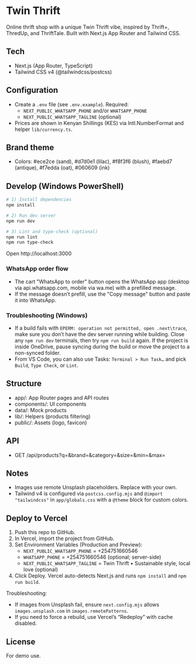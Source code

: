# Twin Thrift

Online thrift shop with a unique Twin Thrift vibe, inspired by Thrift+, ThredUp, and ThriftTale. Built with Next.js App Router and Tailwind CSS.

## Tech
- Next.js (App Router, TypeScript)
- Tailwind CSS v4 (@tailwindcss/postcss)

## Configuration
- Create a `.env` file (see `.env.example`). Required:
	- `NEXT_PUBLIC_WHATSAPP_PHONE` and/or `WHATSAPP_PHONE`
	- `NEXT_PUBLIC_WHATSAPP_TAGLINE` (optional)
- Prices are shown in Kenyan Shillings (KES) via Intl.NumberFormat and helper `lib/currency.ts`.

## Brand theme
- Colors: #ece2ce (sand), #d7d0e1 (lilac), #f8f3f6 (blush), #faebd7 (antique), #f7edda (oat), #060609 (ink)

## Develop (Windows PowerShell)
```powershell
# 1) Install dependencies
npm install

# 2) Run dev server
npm run dev

# 3) Lint and type-check (optional)
npm run lint
npm run type-check
```

Open http://localhost:3000

### WhatsApp order flow
- The cart "WhatsApp to order" button opens the WhatsApp app (desktop via api.whatsapp.com, mobile via wa.me) with a prefilled message.
- If the message doesn’t prefill, use the "Copy message" button and paste it into WhatsApp.

### Troubleshooting (Windows)
- If a build fails with `EPERM: operation not permitted, open .next\trace`, make sure you don’t have the dev server running while building. Close any `npm run dev` terminals, then try `npm run build` again. If the project is inside OneDrive, pause syncing during the build or move the project to a non-synced folder.
- From VS Code, you can also use Tasks: `Terminal > Run Task…` and pick `Build`, `Type Check`, or `Lint`.

## Structure
- app/: App Router pages and API routes
- components/: UI components
- data/: Mock products
- lib/: Helpers (products filtering)
- public/: Assets (logo, favicon)

## API
- GET /api/products?q=&brand=&category=&size=&min=&max=

## Notes
- Images use remote Unsplash placeholders. Replace with your own.
- Tailwind v4 is configured via `postcss.config.mjs` and `@import "tailwindcss"` in `app/globals.css` with a `@theme` block for custom colors.

## Deploy to Vercel
1) Push this repo to GitHub.
2) In Vercel, import the project from GitHub.
3) Set Environment Variables (Production and Preview):
	- `NEXT_PUBLIC_WHATSAPP_PHONE` = +254751660546
	- `WHATSAPP_PHONE` = +254751660546 (optional; server-side)
	- `NEXT_PUBLIC_WHATSAPP_TAGLINE` = Twin Thrift • Sustainable style, local love (optional)
4) Click Deploy. Vercel auto-detects Next.js and runs `npm install` and `npm run build`.

Troubleshooting:
- If images from Unsplash fail, ensure `next.config.mjs` allows `images.unsplash.com` in `images.remotePatterns`.
- If you need to force a rebuild, use Vercel’s “Redeploy” with cache disabled.

## License
For demo use.